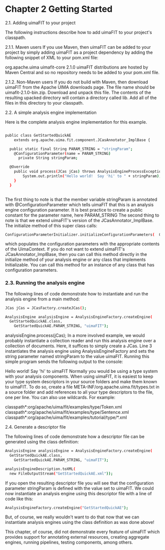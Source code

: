 Chapter 2 Getting Started
============================================

2.1. Adding uimaFIT to your project

The following instructions describe how to add uimaFIT to your project's classpath.

2.1.1. Maven users
If you use Maven, then uimaFIT can be added to your project by simply adding uimaFIT as a project dependency by adding the following snippet of XML to your pom.xml file:

<dependency>
  <groupId>org.apache.uima</groupId>
    <artifactId>uimafit-core</artifactId>
      <version>2.1.0</version>
      </dependency>
      uimaFIT distributions are hosted by Maven Central and so no repository needs to be added to your pom.xml file.

2.1.2. Non-Maven users
If you do not build with Maven, then download uimaFIT from the Apache UIMA downloads page. The file name should be uimafit-2.1.0-bin.zip. Download and unpack this file. The contents of the resulting upacked directory will contain a directory called lib. Add all of the files in this directory to your classpath.

2.2. A simple analysis engine implementation

Here is the complete analysis engine implementation for this example.

```sh

public class GetStartedQuickAE
    extends org.apache.uima.fit.component.JCasAnnotator_ImplBase {

  public static final String PARAM_STRING = "stringParam";
    @ConfigurationParameter(name = PARAM_STRING)
      private String stringParam;

  @Override
    public void process(JCas jCas) throws AnalysisEngineProcessException {
        System.out.println("Hello world!  Say 'hi' to " + stringParam);
	}
  }
  
```



  The first thing to note is that the member variable stringParam is annotated with @ConfigurationParameter which tells uimaFIT that this is an analysis engine configuration parameter. It is best practice to create a public constant for the parameter name, here PARAM_STRING The second thing to note is that we extend uimaFIT's version of the JCasAnnotator_ImplBase. The initialize method of this super class calls:

```sh
ConfigurationParameterInitializer.initializeConfigurationParameters(  Object, UimaContext)
```

which populates the configuration parameters with the appropriate contents of the UimaContext. If you do not want to extend uimaFIT's JCasAnnotator_ImplBase, then you can call this method directly in the initialize method of your analysis engine or any class that implements Initializable. You can call this method for an instance of any class that has configuration parameters.




### 2.3. Running the analysis engine

The following lines of code demonstrate how to instantiate and run the analysis engine from a main method:

```sh
JCas jCas = JCasFactory.createJCas();

AnalysisEngine analysisEngine = AnalysisEngineFactory.createEngine(
  GetStartedQuickAE.class,
    GetStartedQuickAE.PARAM_STRING, "uimaFIT");
```

analysisEngine.process(jCas);
In a more involved example, we would probably instantiate a collection reader and run this analysis engine over a collection of documents. Here, it suffices to simply create a JCas. Line 3 instantiates the analysis engine using AnalysisEngineFactory and sets the string parameter named stringParam to the value uimaFIT. Running this simple program sends the following output to the console:

Hello world!  Say 'hi' to uimaFIT
Normally you would be using a type system with your analysis components. When using uimaFIT, it is easiest to keep your type system descriptors in your source folders and make them known to uimaFIT. To do so, create a file META-INF/org.apache.uima.fit/types.txt in a source folder and add references to all your type descriptors to the file, one per line. You can also use wildcards. For example:

classpath*:org/apache/uima/fit/examples/type/Token.xml
classpath*:org/apache/uima/fit/examples/type/Sentence.xml
classpath*:org/apache/uima/fit/examples/tutorial/type/*.xml



2.4. Generate a descriptor file

The following lines of code demonstrate how a descriptor file can be generated using the class definition:

```sh
AnalysisEngine analysisEngine = AnalysisEngineFactory.createEngine(
  GetStartedQuickAE.class,
    GetStartedQuickAE.PARAM_STRING, "uimaFIT");

analysisEngineDescription.toXML(
  new FileOutputStream("GetStartedQuickAE.xml"));
```

If you open the resulting descriptor file you will see that the configuration parameter stringParam is defined with the value set to uimaFIT. We could now instantiate an analysis engine using this descriptor file with a line of code like this:

```sh
AnalysisEngineFactory.createEngine("GetStartedQuickAE");
```

But, of course, we really wouldn't want to do that now that we can instantiate analysis engines using the class definition as was done above!

This chapter, of course, did not demonstrate every feature of uimaFIT which provides support for annotating external resources, creating aggregate engines, running pipelines, testing components, among others.

